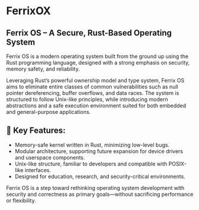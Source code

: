 # FerrixOX
## Ferrix OS – A Secure, Rust-Based Operating System
Ferrix OS is a modern operating system built from the ground up using the Rust programming language, designed with a strong emphasis on security, memory safety, and reliability.

Leveraging Rust’s powerful ownership model and type system, Ferrix OS aims to eliminate entire classes of common vulnerabilities such as null pointer dereferencing, buffer overflows, and data races. The system is structured to follow Unix-like principles, while introducing modern abstractions and a safe execution environment suited for both embedded and general-purpose applications.

## 🔐 Key Features:
- Memory-safe kernel written in Rust, minimizing low-level bugs.
- Modular architecture, supporting future expansion for device drivers and userspace components.
- Unix-like structure, familiar to developers and compatible with POSIX-like interfaces.
- Designed for education, research, and security-critical environments.

Ferrix OS is a step toward rethinking operating system development with security and correctness as primary goals—without sacrificing performance or flexibility.

